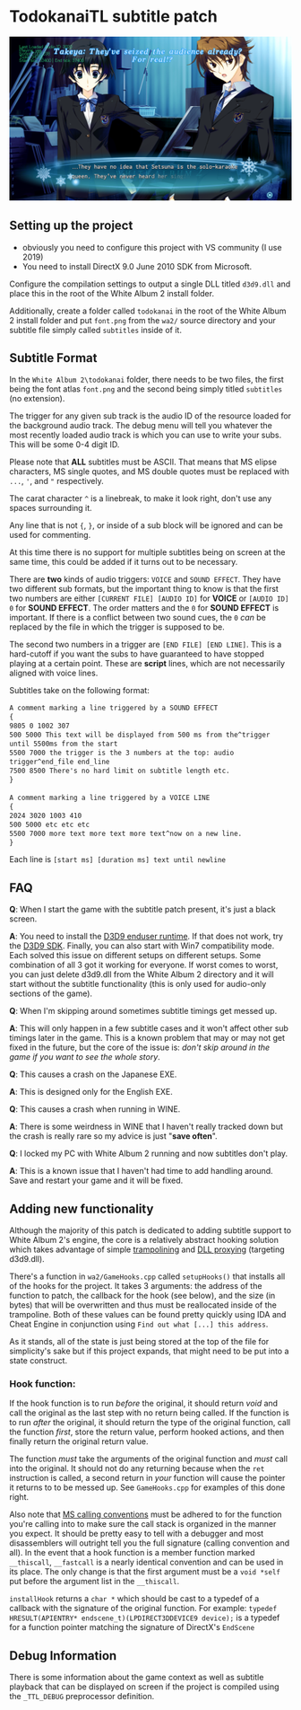 # TodokanaiTL subtitle patch

![screenshot](screenshot.png)

## Setting up the project
- obviously you need to configure this project with VS community (I use 2019)
- You need to install DirectX 9.0 June 2010 SDK from Microsoft.

Configure the compilation settings to output a single DLL titled `d3d9.dll` and place this in the root of the White Album 2 install folder.

Additionally, create a folder called `todokanai` in the root of the White Album 2 install folder and put `font.png` from the `wa2/` source directory and your subtitle file simply called `subtitles` inside of it.

## Subtitle Format

In the `White Album 2\todokanai` folder, there needs to be two files, the first being the font atlas `font.png` and the second being simply titled `subtitles` (no extension).

The trigger for any given sub track is the audio ID of the resource loaded for the background audio track. The debug menu will tell you whatever the most recently loaded audio track is which you can use to write your subs. This will be some 0-4 digit ID.

Please note that **ALL** subtitles must be ASCII. That means that MS elipse characters, MS single quotes, and MS double quotes must be replaced with `...`, `'`, and `"` respectively.

The carat character `^` is a linebreak, to make it look right, don't use any spaces surrounding it.

Any line that is not `{`, `}`, or inside of a sub block will be ignored and can be used for commenting.

At this time there is no support for multiple subtitles being on screen at the same time, this could be added if it turns out to be necessary.

There are **two** kinds of audio triggers: `VOICE` and `SOUND EFFECT`. They have two different sub formats, but the important thing to know is that the first two numbers are either `[CURRENT FILE] [AUDIO ID]` for **VOICE** or `[AUDIO ID] 0` for **SOUND EFFECT**. The order matters and the `0` for **SOUND EFFECT** is important. If there is a conflict between two sound cues, the `0` _can_ be replaced by the file in which the trigger is supposed to be.

The second two numbers in a trigger are `[END FILE] [END LINE]`. This is a hard-cutoff if you want the subs to have guaranteed to have stopped playing at a certain point. These are **script** lines, which are not necessarily aligned with voice lines.

Subtitles take on the following format:

```
A comment marking a line triggered by a SOUND EFFECT
{
9805 0 1002 307
500 5000 This text will be displayed from 500 ms from the^trigger until 5500ms from the start
5500 7000 the trigger is the 3 numbers at the top: audio trigger^end_file end_line
7500 8500 There's no hard limit on subtitle length etc.
}

A comment marking a line triggered by a VOICE LINE
{
2024 3020 1003 410
500 5000 etc etc etc
5500 7000 more text more text more text^now on a new line.
}
```

Each line is `[start ms] [duration ms] text until newline`

## FAQ
**Q**: When I start the game with the subtitle patch present, it's just a black screen.

**A**: You need to install the [D3D9 enduser runtime](https://www.microsoft.com/en-us/download/details.aspx?id=8109). If that does not work, try the [D3D9 SDK](https://www.microsoft.com/en-us/download/details.aspx?id=6812). Finally, you can also start with Win7 compatibility mode. Each solved this issue on different setups on different setups. Some combination of all 3 got it working for everyone. If worst comes to worst, you can just delete d3d9.dll from the White Album 2 directory and it will start without the subtitle functionality (this is only used for audio-only sections of the game).


**Q**: When I'm skipping around sometimes subtitle timings get messed up.

**A**: This will only happen in a few subtitle cases and it won't affect other sub timings later in the game. This is a known problem that may or may not get fixed in the future, but the core of the issue is: _don't skip around in the game if you want to see the whole story_.

**Q**: This causes a crash on the Japanese EXE.

**A**: This is designed only for the English EXE.

**Q**: This causes a crash when running in WINE.

**A**: There is some weirdness in WINE that I haven't really tracked down but the crash is really rare so my advice is just "**save often**".

**Q**: I locked my PC with White Album 2 running and now subtitles don't play.

**A**: This is a known issue that I haven't had time to add handling around. Save and restart your game and it will be fixed.

## Adding new functionality

Although the majority of this patch is dedicated to adding subtitle support to White Album 2's engine, the core is a relatively abstract hooking solution which takes advantage of simple [trampolining](https://en.wikipedia.org/wiki/Trampoline_(computing)) and [DLL proxying](https://kevinalmansa.github.io/application%20security/DLL-Proxying/) (targeting d3d9.dll).

There's a function in `wa2/GameHooks.cpp` called `setupHooks()` that installs all of the hooks for the project. It takes 3 arguments: the address of the function to patch, the callback for the hook (see below), and the size (in bytes) that will be overwritten and thus must be reallocated inside of the trampoline. Both of these values can be found pretty quickly using IDA and Cheat Engine in conjunction using `Find out what [...] this address`.

As it stands, all of the state is just being stored at the top of the file for simplicity's sake but if this project expands, that might need to be put into a state construct.

### Hook function:

If the hook function is to run _before_ the original, it should return _void_ and call the original as the last step with no return being called. If the function is to run _after_ the original, it should return the type of the original function, call the function _first_, store the return value, perform hooked actions, and then finally return the original return value.

The function _must_ take the arguments of the original function and _must_ call into the original. It should not do any returning because when the `ret` instruction is called, a second return in _your_ function will cause the pointer it returns to to be messed up. See `GameHooks.cpp` for examples of this done right. 

Also note that [MS calling conventions](https://docs.microsoft.com/en-us/cpp/cpp/calling-conventions?view=msvc-160) must be adhered to for the function you're calling into to make sure the call stack is organized in the manner you expect. It should be pretty easy to tell with a debugger and most disassemblers will outright tell you the full signature (calling convention and all). In the event that a hook function is a member function marked `__thiscall`, `__fastcall` is a nearly identical convention and can be used in its place. The only change is that the first argument must be a `void *self` put before the argument list in the `__thiscall`. 

`installHook` returns a `char *` which should be cast to a typedef of a callback with the signature of the original function. For example: `typedef HRESULT(APIENTRY* endscene_t)(LPDIRECT3DDEVICE9 device);` is a typedef for a function pointer matching the signature of DirectX's `EndScene`

## Debug Information

There is some information about the game context as well as subtitle playback that can be displayed on screen if the project is compiled using the `_TTL_DEBUG` preprocessor definition.
